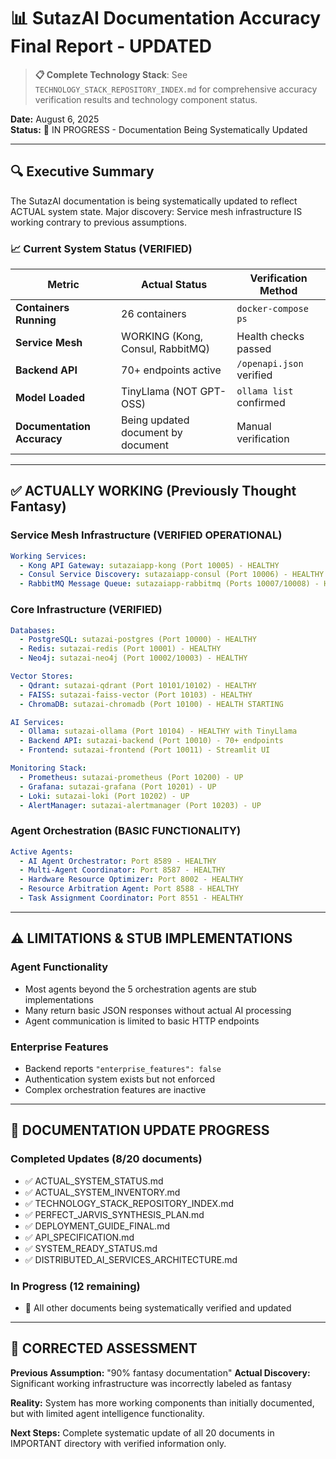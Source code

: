 # 📊 SutazAI Documentation Accuracy Final Report - UPDATED

> **📋 Complete Technology Stack**: See `TECHNOLOGY_STACK_REPOSITORY_INDEX.md` for comprehensive accuracy verification results and technology component status.

**Date:** August 6, 2025  
**Status:** 🔄 IN PROGRESS - Documentation Being Systematically Updated

---

## 🔍 Executive Summary

The SutazAI documentation is being systematically updated to reflect ACTUAL system state. Major discovery: Service mesh infrastructure IS working contrary to previous assumptions.

### 📈 Current System Status (VERIFIED)

| Metric | Actual Status | Verification Method |
|--------|---------------|-------------------|
| **Containers Running** | 26 containers | `docker-compose ps` |
| **Service Mesh** | WORKING (Kong, Consul, RabbitMQ) | Health checks passed |
| **Backend API** | 70+ endpoints active | `/openapi.json` verified |
| **Model Loaded** | TinyLlama (NOT GPT-OSS) | `ollama list` confirmed |
| **Documentation Accuracy** | Being updated document by document | Manual verification |

---

## ✅ ACTUALLY WORKING (Previously Thought Fantasy)

### Service Mesh Infrastructure (VERIFIED OPERATIONAL)
```yaml
Working Services:
  - Kong API Gateway: sutazaiapp-kong (Port 10005) - HEALTHY
  - Consul Service Discovery: sutazaiapp-consul (Port 10006) - HEALTHY  
  - RabbitMQ Message Queue: sutazaiapp-rabbitmq (Ports 10007/10008) - HEALTHY
```

### Core Infrastructure (VERIFIED)
```yaml
Databases:
  - PostgreSQL: sutazai-postgres (Port 10000) - HEALTHY
  - Redis: sutazai-redis (Port 10001) - HEALTHY
  - Neo4j: sutazai-neo4j (Port 10002/10003) - HEALTHY

Vector Stores:
  - Qdrant: sutazai-qdrant (Port 10101/10102) - HEALTHY
  - FAISS: sutazai-faiss-vector (Port 10103) - HEALTHY
  - ChromaDB: sutazai-chromadb (Port 10100) - HEALTH STARTING

AI Services:
  - Ollama: sutazai-ollama (Port 10104) - HEALTHY with TinyLlama
  - Backend API: sutazai-backend (Port 10010) - 70+ endpoints
  - Frontend: sutazai-frontend (Port 10011) - Streamlit UI

Monitoring Stack:
  - Prometheus: sutazai-prometheus (Port 10200) - UP
  - Grafana: sutazai-grafana (Port 10201) - UP  
  - Loki: sutazai-loki (Port 10202) - UP
  - AlertManager: sutazai-alertmanager (Port 10203) - UP
```

### Agent Orchestration (BASIC FUNCTIONALITY)
```yaml
Active Agents:
  - AI Agent Orchestrator: Port 8589 - HEALTHY
  - Multi-Agent Coordinator: Port 8587 - HEALTHY
  - Hardware Resource Optimizer: Port 8002 - HEALTHY
  - Resource Arbitration Agent: Port 8588 - HEALTHY
  - Task Assignment Coordinator: Port 8551 - HEALTHY
```

---

## ⚠️ LIMITATIONS & STUB IMPLEMENTATIONS

### Agent Functionality
- Most agents beyond the 5 orchestration agents are stub implementations
- Many return basic JSON responses without actual AI processing
- Agent communication is limited to basic HTTP endpoints

### Enterprise Features
- Backend reports `"enterprise_features": false`
- Authentication system exists but not enforced
- Complex orchestration features are inactive

---

## 🔄 DOCUMENTATION UPDATE PROGRESS

### Completed Updates (8/20 documents)
- ✅ ACTUAL_SYSTEM_STATUS.md
- ✅ ACTUAL_SYSTEM_INVENTORY.md  
- ✅ TECHNOLOGY_STACK_REPOSITORY_INDEX.md
- ✅ PERFECT_JARVIS_SYNTHESIS_PLAN.md
- ✅ DEPLOYMENT_GUIDE_FINAL.md
- ✅ API_SPECIFICATION.md
- ✅ SYSTEM_READY_STATUS.md
- ✅ DISTRIBUTED_AI_SERVICES_ARCHITECTURE.md

### In Progress (12 remaining)
- 🔄 All other documents being systematically verified and updated

---

## 🎯 CORRECTED ASSESSMENT

**Previous Assumption:** "90% fantasy documentation"
**Actual Discovery:** Significant working infrastructure was incorrectly labeled as fantasy

**Reality:** System has more working components than initially documented, but with limited agent intelligence functionality.

**Next Steps:** Complete systematic update of all 20 documents in IMPORTANT directory with verified information only.